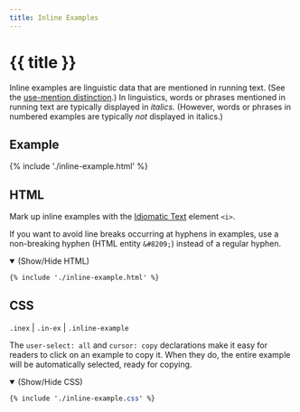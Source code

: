 ```yaml
---
title: Inline Examples
---
```


# {{ title }}

Inline examples are linguistic data that are mentioned in running text. (See the [use-mention distinction][use-mention].) In linguistics, words or phrases mentioned in running text are typically displayed in <i>italics</i>. (However, words or phrases in numbered examples are typically _not_ displayed in italics.)

## Example

<div class=output>
{% include './inline-example.html' %}
</div>

## HTML

Mark up inline examples with the [Idiomatic Text][i] element `<i>`.

If you want to avoid line breaks occurring at hyphens in examples, use a non-breaking hyphen (HTML entity `&#8209;`) instead of a regular hyphen.

<details open>

  <summary>(Show/Hide HTML)</summary>

<!-- NB: First line gets indented if you indent code blocks. -->
```html
{% include './inline-example.html' %}
```

</details>

## CSS

`.inex` | `.in-ex` | `.inline-example`

The `user-select: all` and `cursor: copy` declarations make it easy for readers to click on an example to copy it. When they do, the entire example will be automatically selected, ready for copying.

<details open>

  <summary>(Show/Hide CSS)</summary>

<!-- NB: First line gets indented if you indent code blocks. -->
```css
{% include './inline-example.css' %}
```

</details>

<!-- LINKS -->
[i]:           https://developer.mozilla.org/en-US/docs/Web/HTML/Element/i
[use-mention]: https://en.wikipedia.org/wiki/Use%E2%80%93mention_distinction
